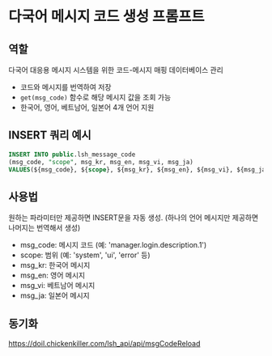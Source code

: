 # 다국어 메시지 코드 생성 프롬프트

## 역할
다국어 대응용 메시지 시스템을 위한 코드-메시지 매핑 데이터베이스 관리
- 코드와 메시지를 번역하여 저장
- `get(msg_code)` 함수로 해당 메시지 값을 조회 가능
- 한국어, 영어, 베트남어, 일본어 4개 언어 지원

## INSERT 쿼리 예시
```sql
INSERT INTO public.lsh_message_code
(msg_code, "scope", msg_kr, msg_en, msg_vi, msg_ja)
VALUES(${msg_code}, ${scope}, ${msg_kr}, ${msg_en}, ${msg_vi}, ${msg_ja});
```

## 사용법
원하는 파라미터만 제공하면 INSERT문을 자동 생성.
(하나의 언어 메시지만 제공하면 나머지는 번역해서 생성)
- msg_code: 메시지 코드 (예: 'manager.login.description.1')
- scope: 범위 (예: 'system', 'ui', 'error' 등)
- msg_kr: 한국어 메시지
- msg_en: 영어 메시지  
- msg_vi: 베트남어 메시지
- msg_ja: 일본어 메시지

## 동기화
https://doil.chickenkiller.com/lsh_api/api/msgCodeReload